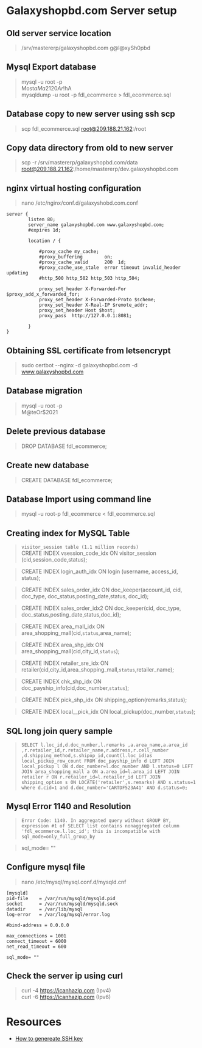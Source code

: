 # Galaxyshopbd.com Server setup

## Old server service location
> /srv/mastererp/galaxyshopbd.com
> g@l@xySh0pbd


## Mysql Export database
> mysql -u root -p\
> Most$aMa2120Ar!$hA\
> mysqldump -u root -p fdl_ecommerce > fdl_ecommerce.sql

## Database copy to new server using ssh scp
> scp fdl_ecommerce.sql root@209.188.21.162:/root

## Copy data directory from old to new server
> scp -r /srv/mastererp/galaxyshopbd.com/data root@209.188.21.162:/home/mastererp/dev.galaxyshopbd.com


## nginx virtual hosting configuration
> nano /etc/nginx/conf.d/galaxyshobd.com.conf

```
server {
        listen 80;
        server_name galaxyshopbd.com www.galaxyshopbd.com;
	    #expires 1d;

	    location / {

            #proxy_cache my_cache;
            #proxy_buffering        on;
            #proxy_cache_valid      200  1d;
            #proxy_cache_use_stale  error timeout invalid_header updating
            #http_500 http_502 http_503 http_504;

            proxy_set_header X-Forwarded-For $proxy_add_x_forwarded_for;
            proxy_set_header X-Forwarded-Proto $scheme;
            proxy_set_header X-Real-IP $remote_addr;
            proxy_set_header Host $host;
            proxy_pass  http://127.0.0.1:8081;
            
        }
}
```

## Obtaining SSL certificate from letsencrypt
> sudo certbot --nginx -d galaxyshopbd.com -d www.galaxyshopbd.com


## Database migration
> mysql -u root -p\
> M@teOr$2021

## Delete previous database
> DROP DATABASE fdl_ecommerce; 

## Create new database
> CREATE DATABASE fdl_ecommerce;

## Database Import using command line
> mysql -u root-p fdl_ecommerce < fdl_ecommerce.sql
 
## Creating index for MySQL Table
> `visitor_session table (1.1 million records)`\
> CREATE INDEX vsession_code_idx ON visitor_session (cid,session_code,status);

> CREATE INDEX login_auth_idx ON login (username, access_id, status);

> CREATE INDEX sales_order_idx ON doc_keeper(account_id, cid, doc_type, doc_status,posting_date,status, doc_id);

> CREATE INDEX sales_order_idx2 ON doc_keeper(cid, doc_type, doc_status,posting_date,status,doc_id);

> CREATE INDEX area_mall_idx ON area_shopping_mall(cid,`status`,area_name);

> CREATE INDEX area_shp_idx ON area_shopping_mall(cid,city_id,`status`);

> CREATE INDEX retailer_sre_idx ON retailer(cid,city_id,area_shopping_mall,`status`,retailer_name);

> CREATE INDEX chk_shp_idx ON doc_payship_info(cid,doc_number,`status`);

> CREATE INDEX pick_shp_idx ON shipping_option(remarks,status);

> CREATE INDEX local__pick_idx ON local_pickup(doc_number,`status`);

## SQL long join query sample

> `SELECT l.loc_id,d.doc_number,l.remarks
		,a.area_name,a.area_id
		,r.retailer_id,r.retailer_name,r.address,r.cell_number
		,d.shipping_method,s.shipop_id,count(l.loc_id)as local_pickup_row_count
		FROM doc_payship_info d
		LEFT JOIN local_pickup l ON d.doc_number=l.doc_number AND l.status=0
		LEFT JOIN area_shopping_mall a ON a.area_id=l.area_id
		LEFT JOIN retailer r ON r.retailer_id=l.retailer_id
		LEFT JOIN shipping_option s ON LOCATE('retailer',s.remarks) AND s.status=1
		where d.cid=1 and d.doc_number='CARTDF523A41' AND d.status=0;`


## Mysql Error 1140 and Resolution

> `Error Code: 1140. In aggregated query without GROUP BY, expression #1 of SELECT list contains nonaggregated column 'fdl_ecommerce.l.loc_id'; this is incompatible with sql_mode=only_full_group_by`

> sql_mode= ""

## Configure mysql file
> nano /etc/mysql/mysql.conf.d/mysqld.cnf

```
[mysqld]
pid-file	= /var/run/mysqld/mysqld.pid
socket		= /var/run/mysqld/mysqld.sock
datadir		= /var/lib/mysql
log-error	= /var/log/mysql/error.log

#bind-address = 0.0.0.0

max_connections = 1001
connect_timeout = 6000
net_read_timeout = 600

sql_mode= ""
```

## Check the server ip using curl
> curl -4 https://icanhazip.com (Ipv4)\
> curl -6 https://icanhazip.com (Ipv6)


# Resources
* [How to genereate SSH key](https://www.digitalocean.com/community/tutorials/how-to-set-up-ssh-keys-on-centos-8)